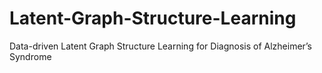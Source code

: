 # Latent-Graph-Structure-Learning
Data-driven Latent Graph Structure Learning for Diagnosis of Alzheimer’s Syndrome
